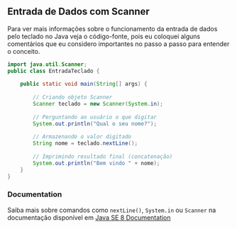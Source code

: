 ## Entrada de Dados com Scanner

Para ver mais informações sobre o funcionamento da entrada de dados pelo teclado no Java veja o código-fonte, pois eu coloquei alguns comentários que eu considero importantes no passo a passo para entender o conceito.

```java
import java.util.Scanner;
public class EntradaTeclado {
	
	public static void main(String[] args) {
		
		// Criando objeto Scanner
		Scanner teclado = new Scanner(System.in);
		
		// Perguntando ao usuário o que digitar
		System.out.println("Qual o seu nome?");
		
		// Armazenando o valor digitado
		String nome = teclado.nextLine();
		
		// Imprimindo resultado final (concatenação)
		System.out.println("Bem vindo " + nome);
	}
}
```

### Documentation
Saiba mais sobre comandos como ```nextLine()```, ```System.in``` ou ```Scanner``` na documentação disponível em [Java SE 8 Documentation](https://docs.oracle.com/javase/8/docs/)